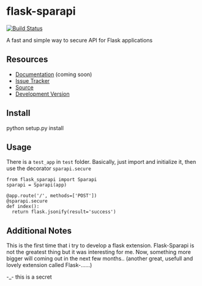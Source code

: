 flask-sparapi
=============

[![Build Status](https://travis-ci.org/sovanna/flask-sparapi.svg)](https://travis-ci.org/sovanna/flask-sparapi)

A fast and simple way to secure API for Flask applications

Resources
---------

- [Documentation](http://packages.python.org/Flask-Sparapi) (coming soon)
- [Issue Tracker](https://github.com/sovanna/flask-sparapi/issues)
- [Source](https://github.com/sovanna/flask-sparapi)
- [Development Version](https://github.com/sovanna/flask-sparapi/raw/develop#egg=Flask-Sparapi-dev)

Install
-------

python setup.py install


Usage
-----

There is a `test_app` in `test` folder.
Basically, just import and initialize it, then use the decorator `sparapi.secure`

	from flask_sparapi import Sparapi
	sparapi = Sparapi(app)
	
	@app.route('/', methods=['POST'])
	@sparapi.secure
	def index():
	  return flask.jsonify(result='success')


Additional Notes
----------------

This is the first time that i try to develop a flask extension.
Flask-Sparapi is not the greatest thing but it was interesting for me.
Now, something more bigger will coming out in the next few months..
(another great, usefull and lovely extension called Flask-......)

-_- this is a secret